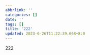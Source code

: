 ```yaml
---
abbrlink: ''
categories: []
date: ''
tags: []
title: '222'
updated: 2023-6-26T11:22:39.668+8:0
---
```

222
